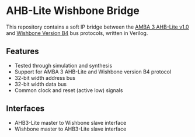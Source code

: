 # AHB-Lite Wishbone Bridge

This repository contains a soft IP bridge between the [AMBA 3 AHB-Lite v1.0 ](http://infocenter.arm.com/help/topic/com.arm.doc.ihi0033a/index.html) and [Wishbone Version B4](http://cdn.opencores.org/downloads/wbspec_b4.pdf) bus protocols, written in Verilog.


## Features

- Tested through simulation and synthesis
- Support for AMBA 3 AHB-Lite and Wishbone version B4 protocol
- 32-bit width address bus
- 32-bit width data bus
- Common clock and reset (active low) signals

## Interfaces
- AHB3-Lite master to Wishbone slave interface
- Wishbone master to AHB3-Lite slave interface
